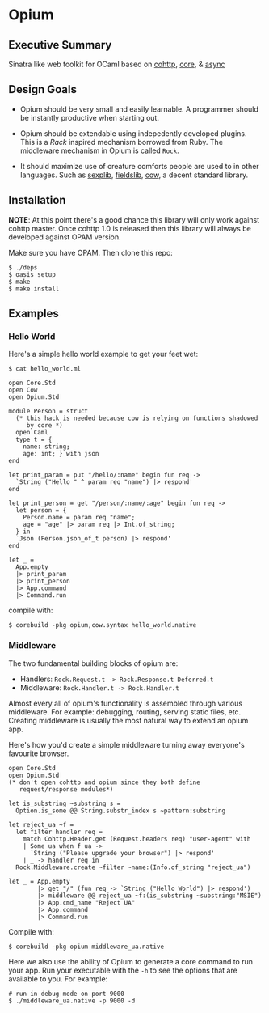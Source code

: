 Opium
=====

## Executive Summary

Sinatra like web toolkit for OCaml based on [cohttp](https://github.com/avsm/ocaml-cohttp/), [core](https://github.com/janestreet/core), & [async](https://github.com/janestreet/async)

## Design Goals

* Opium should be very small and easily learnable. A programmer should
be instantly productive when starting out.

* Opium should be extendable using indepedently developed
plugins. This is a _Rack_ inspired mechanism borrowed from Ruby. The
middleware mechanism in Opium is called `Rock`.

* It should maximize use of creature comforts people are used to in
other languages. Such as [sexplib](https://github.com/janestreet/sexplib), [fieldslib](https://github.com/janestreet/fieldslib), [cow](https://github.com/mirage/ocaml-cow), a decent
standard library.

## Installation

__NOTE__: At this point there's a good chance this library will only
work against cohttp master. Once cohttp 1.0 is released then this
library will always be developed against OPAM version.

Make sure you have OPAM. Then clone this repo:

```
$ ./deps
$ oasis setup
$ make
$ make install
```

## Examples

### Hello World

Here's a simple hello world example to get your feet wet:

`$ cat hello_world.ml`

```
open Core.Std
open Cow
open Opium.Std

module Person = struct
  (* this hack is needed because cow is relying on functions shadowed
     by core *)
  open Caml
  type t = {
    name: string;
    age: int; } with json
end

let print_param = put "/hello/:name" begin fun req ->
  `String ("Hello " ^ param req "name") |> respond'
end

let print_person = get "/person/:name/:age" begin fun req ->
  let person = {
    Person.name = param req "name";
    age = "age" |> param req |> Int.of_string;
  } in
  `Json (Person.json_of_t person) |> respond'
end

let _ =
  App.empty
  |> print_param
  |> print_person
  |> App.command
  |> Command.run
```

compile with:
```
$ corebuild -pkg opium,cow.syntax hello_world.native
```

### Middleware

The two fundamental building blocks of opium are:

* Handlers: `Rock.Request.t -> Rock.Response.t Deferred.t`
* Middleware: `Rock.Handler.t -> Rock.Handler.t`

Almost every all of opium's functionality is assembled through various
middleware. For example: debugging, routing, serving static files,
etc. Creating middleware is usually the most natural way to extend an
opium app.

Here's how you'd create a simple middleware turning away everyone's
favourite browser.

```
open Core.Std
open Opium.Std
(* don't open cohttp and opium since they both define
   request/response modules*)

let is_substring ~substring s =
  Option.is_some @@ String.substr_index s ~pattern:substring

let reject_ua ~f =
  let filter handler req =
    match Cohttp.Header.get (Request.headers req) "user-agent" with
    | Some ua when f ua ->
      `String ("Please upgrade your browser") |> respond'
    | _ -> handler req in
  Rock.Middleware.create ~filter ~name:(Info.of_string "reject_ua")

let _ = App.empty
        |> get "/" (fun req -> `String ("Hello World") |> respond')
        |> middleware @@ reject_ua ~f:(is_substring ~substring:"MSIE")
        |> App.cmd_name "Reject UA"
        |> App.command
        |> Command.run

```

Compile with:

```
$ corebuild -pkg opium middleware_ua.native
```

Here we also use the ability of Opium to generate a core command to
run your app. Run your executable with the `-h` to see the options
that are available to you. For example:

```
# run in debug mode on port 9000
$ ./middleware_ua.native -p 9000 -d
```